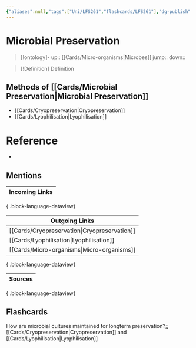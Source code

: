 ```yaml
---
{"aliases":null,"tags":["Uni/LFS261","flashcards/LFS261"],"dg-publish":true,"permalink":"/cards/microbial-preservation/","dgPassFrontmatter":true}
---
```


# Microbial Preservation

> [!ontology]-
> up:: [[Cards/Micro-organisms\|Microbes]]
> jump:: 
> down:: 

> [!Definition] Definition

## Methods of [[Cards/Microbial Preservation\|Microbial Preservation]]

- [[Cards/Cryopreservation\|Cryopreservation]]
- [[Cards/Lyophilisation\|Lyophilisation]]

# Reference

- 

## Mentions

| Incoming Links |
| -------------- |

{ .block-language-dataview}

| Outgoing Links                                  |
| ----------------------------------------------- |
| [[Cards/Cryopreservation\|Cryopreservation]] |
| [[Cards/Lyophilisation\|Lyophilisation]]     |
| [[Cards/Micro-organisms\|Micro-organisms]]   |

{ .block-language-dataview}

| Sources |
| ------- |

{ .block-language-dataview}

## Flashcards

How are microbial cultures maintained for longterm preservation?;;[[Cards/Cryopreservation\|Cryopreservation]] and [[Cards/Lyophilisation\|Lyophilisation]]
<!--SR:!2024-05-14,8,250-->